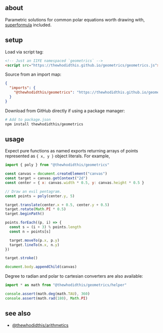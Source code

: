 ## about

Parametric solutions for common polar equations worth drawing with, [superformula](https://en.wikipedia.org/wiki/Superformula) included.

## setup

Load via script tag:

```html
<!-- Just an IIFE namespaced `geometrics` -->
<script src="https://thewhodidthis.github.io/geometrics/geometrics.js"></script>
```

Source from an import map:

```json
{
  "imports": {
    "@thewhodidthis/geometrics": "https://thewhodidthis.github.io/geometrics/main.js"
  }
}
```

Download from GitHub directly if using a package manager:

```sh
# Add to package.json
npm install thewhodidthis/geometrics
```

## usage

Expect pure functions as named exports returning arrays of points represented as `{ x, y }` object literals. For example,

```js
import { poly } from "@thewhodidthis/geometrics"

const canvas = document.createElement("canvas")
const target = canvas.getContext("2d")
const center = { x: canvas.width * 0.5, y: canvas.height * 0.5 }

// Draw an evil pentagram.
const points = poly(center.y, 5)

target.translate(center.x + 0.5, center.y + 0.5)
target.rotate(Math.PI * 0.5)
target.beginPath()

points.forEach((p, i) => {
  const s = (i + 3) % points.length
  const n = points[s]

  target.moveTo(p.x, p.y)
  target.lineTo(n.x, n.y)
})

target.stroke()

document.body.appendChild(canvas)
```

Degree to radian and polar to cartesian converters are also available:

```js
import * as math from "@thewhodidthis/geometrics/helper"

console.assert(math.deg(math.TAU), 360)
console.assert(math.rad(180), Math.PI)
```

## see also

- [@thewhodidthis/arithmetics](https://github.com/thewhodidthis/arithmetics/)
